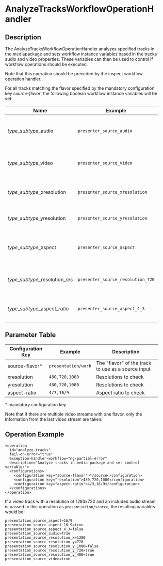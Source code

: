 AnalyzeTracksWorkflowOperationHandler
=====================================


Description
-----------

The AnalyzeTracksWorkflowOperationHandler analyzes specified tracks in the mediapackage and sets workflow instance
variables based in the tracks audio and video properties. These variables can then be used to control if workflow
operations should be executed.

Note that this operation should be preceded by the inspect workflow operation handler.

For all tracks matching the flavor specified by the mandatory configuration key *source-flavor*, the following boolean
workflow instance variables will be set:

|Name                                |Example                          |Description                                    |
|------------------------------------|---------------------------------|-----------------------------------------------|
|*type*\_*subtype*\_audio            |`presenter_source_audio`         |Track contains at least one audio stream       |
|*type*\_*subtype*\_video            |`presenter_source_video`         |Track contains at least one video stream       |
|*type*\_*subtype*\_xresolution      |`presenter_source_xresolution`   |Horizontal resolution of the video stream      |
|*type*\_*subtype*\_yresolution      |`presenter_source_yresolution`   |Vertical resolution of the video stream        |
|*type*\_*subtype*\_aspect           |`presenter_source_aspect`        |Aspect ratio of the video stream as fraction   |
|*type*\_*subtype*\_resolution\_*res*|`presenter_source_resolution_720`|Video has minimal vertical resolution of *res* |
|*type*\_*subtype*\_aspect\_*ratio*  |`presenter_source_aspect_4_3`    |Video has an aspect ratio of *ratio*           |


Parameter Table
---------------

|Configuration Key|Example            |Description                                       |
|-----------------|-------------------|--------------------------------------------------|
|source-flavor\*  |`presentation/work`|The "flavor" of the track to use as a source input|
|xresolution      |`480,720,1080`     |Resolutions to check                              |
|yresolution      |`480,720,1080`     |Resolutions to check                              |
|aspect-ratio     |`4/3,16/9`         |Aspect ratio to check                             |

\* mandatory configuration key

Note that if there are multiple video streams with one flavor, only the information from the last video stream are
taken.


Operation Example
-----------------

    <operation
      id="analyze-tracks"
      fail-on-error="true"
      exception-handler-workflow="ng-partial-error"
      description="Analyze tracks in media package and set control variables">
      <configurations>
        <configuration key="source-flavor">*/source</configuration>
        <configuration key="resolution">480,720,1080</configuration>
        <configuration key="aspect-ratio">4/3,16/9</configuration>
      </configurations>
    </operation>

If a video track with a resolution of 1280x720 and an included audio stream is passed to this operation as
`presentiation/source`, the resulting variables would be:

    presentation_source_aspect=16/9
    presentation_source_aspect_16_9=true
    presentation_source_aspect_4_3=false
    presentation_source_audio=true
    presentation_source_resolution_x=1280
    presentation_source_resolution_y=720
    presentation_source_resolution_y_1080=false
    presentation_source_resolution_y_720=true
    presentation_source_resolution_y_480=true
    presentation_source_video=true
